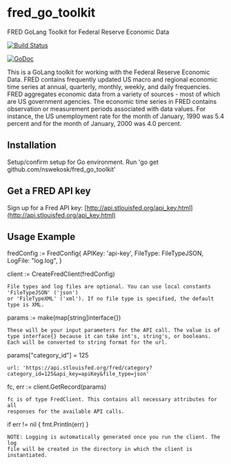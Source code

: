 # fred_go_toolkit
FRED GoLang Toolkit for Federal Reserve Economic Data

[![Build Status](https://travis-ci.org/nswekosk/fred_go_toolkit.png?branch=master)](https://travis-ci.org/nswekosk/fred_go_toolkit)

[![GoDoc](https://godoc.org/github.com/nswekosk/fred_go_toolkit?status.svg)](https://godoc.org/github.com/nswekosk/fred_go_toolkit)

This is a GoLang toolkit for working with the Federal Reserve Economic Data. FRED contains frequently updated US macro and regional economic time series at annual, quarterly, monthly, weekly, and daily frequencies. FRED aggregates economic data from a variety of sources - most of which are US government agencies. The economic time series in FRED contains observation or measurement periods associated with data values. For instance, the US unemployment rate for the month of January, 1990 was 5.4 percent and for the month of January, 2000 was 4.0 percent.

## Installation

   Setup/confirm setup for Go environment.
   Run 'go get github.com/nswekosk/fred_go_toolkit'

## Get a FRED API key

Sign up for a Fred API key: [http://api.stlouisfed.org/api_key.html](http://api.stlouisfed.org/api_key.html)

## Usage Example

fredConfig := FredConfig{
    APIKey: 'api-key',
    FileType: FileTypeJSON,     
    LogFile: "log.log",
}

client := CreateFredClient(fredConfig)  

    File types and log files are optional. You can use local constants 'FileTypeJSON' ('json')     
    or 'FileTypeXML' ('xml'). If no file type is specified, the default type is XML. 

params := make(map[string]interface{})

    These will be your input parameters for the API call. The value is of 
    type interface{} because it can take int's, string's, or booleans.    
    Each will be converted to string format for the url.                  

params["category_id"] = 125

    url: 'https://api.stlouisfed.org/fred/category?category_id=125&api_key=apiKey&file_type=json' 

fc, err := client.GetRecord(params)

    fc is of type FredClient. This contains all necessary attributes for all 
    responses for the available API calls.                                   


if err != nil {
  fmt.Println(err)
}

    NOTE: Logging is automatically generated once you run the client. The log  
    file will be created in the directory in which the client is instantiated. 
